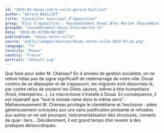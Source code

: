 ```yaml
---
id: "2019-03-douai-notre-ville-gerard-bailliet"
author: "Gérard BAILLIET"
title: "Conseiller municipal d’opposition"
group: "Élus d’opposition : Rassemblement Douai Bleu Marine (Rassemblement National)"
groupId: "rassemblement-douai-bleu-marine-rn"
date: "2019-03-01T00:00:00Z"
publication: "douai-notre-ville"
source: "public/images/sources/douai-notre-ville-2019-03-p2.png"
language: "fr"
locality: "Douai"
country: "France"
portrait: "default.svg"
---
```


Que faire pour aider M. Chéreau?
En 4 années de gestion socialiste, on ne relève hélas pas de signe significatif de redémarrage de notre ville. Douai continu de se dépeupler et de s’appauvrir, les migrants sont désormais là, par contre refus de soutenir les Gilets Jaunes, même à titre humanitaire (froid, intempéries…).
Le macronisme s’installe à Douai.
En conséquence, il est impératif que "tout le monde rame dans le même sens". Malheureusement M. Chéreau privilégie le clientélisme et l’exclusion : aides généreusement octroyées aux uns sans justification probante et refusées aux autres on ne sait pourquoi, instrumentalisation des structures, conseils de quar-
tiers…
Décidemment, il est grand temps d’en revenir à des pratiques démocratiques.
